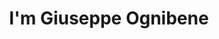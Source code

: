---
title : "I'm Giuseppe Ognibene"
# full screen navigation
first_name : "Giuseppe"
last_name : "Ognibene"
bg_image : "images/backgrounds/full-nav-bg.jpg"
# animated text loop
occupations:
- "Computer Engineer"
- "Open Source Develeper"
- "Always a student, never a master"

# slider background image loop
slider_images:
- "images/slider/sea.jpg"
- "images/slider/logo-in-progress.png"
- "images/slider/giuseppe-lab.jpg"

# button
button:
  enable : true
  label : "Contact me"
  link : "#contact"


# custom style
custom_class: "" 
custom_attributes: "" 
custom_css: ""

---